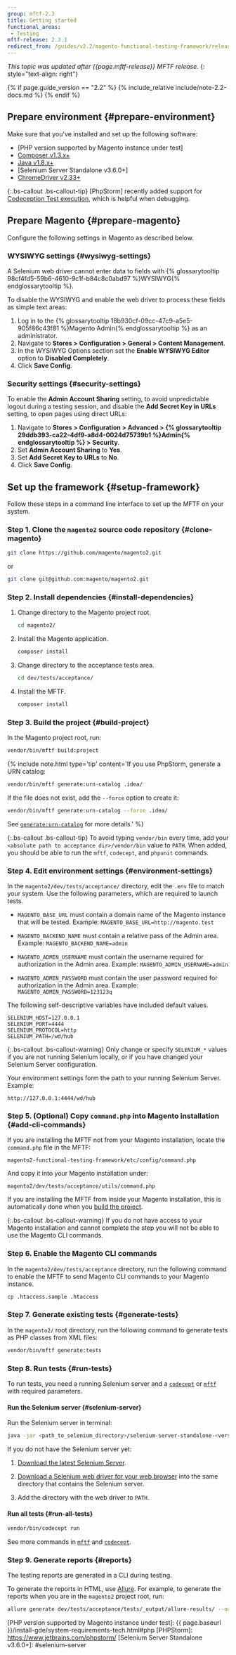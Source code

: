 ```yaml
---
group: mftf-2.3
title: Getting started
functional_areas:
 - Testing
mftf-release: 2.3.1
redirect_from: /guides/v2.2/magento-functional-testing-framework/release-2/getting-started.html
---
```


_This topic was updated after {{page.mftf-release}} MFTF release._
{: style="text-align: right"}

{% if page.guide_version == "2.2" %}
{% include_relative include/note-2.2-docs.md %}
{% endif %}

## Prepare environment  {#prepare-environment}

Make sure that you've installed and set up the following software:

* [PHP version supported by Magento instance under test]
* [Composer v1.3.x+]
* [Java v1.8.x+]
* [Selenium Server Standalone v3.6.0+]
* [ChromeDriver v2.33+]

{:.bs-callout .bs-callout-tip}
[PhpStorm] recently added support for [Codeception Test execution], which is helpful when debugging.

## Prepare Magento  {#prepare-magento}

Configure the following settings in Magento as described below.

### WYSIWYG settings    {#wysiwyg-settings}

A Selenium web driver cannot enter data to fields with {% glossarytooltip 98cf4fd5-59b6-4610-9c1f-b84c8c0abd97 %}WYSIWYG{% endglossarytooltip %}.

To disable the WYSIWYG and enable the web driver to process these fields as simple text areas:

1. Log in to the {% glossarytooltip 18b930cf-09cc-47c9-a5e5-905f86c43f81 %}Magento Admin{% endglossarytooltip %} as an administrator.
2. Navigate to **Stores \> Configuration \> General \> Content Management**.
3. In the WYSIWYG Options section set the **Enable WYSIWYG Editor** option to **Disabled Completely**.
4. Click **Save Config**.

### Security settings   {#security-settings}

To enable the **Admin Account Sharing** setting, to avoid unpredictable logout during a testing session, and disable the **Add Secret Key in URLs** setting, to open pages using direct URLs:

1. Navigate to **Stores \> Configuration \> Advanced \> {% glossarytooltip 29ddb393-ca22-4df9-a8d4-0024d75739b1 %}Admin{% endglossarytooltip %} \> Security**.
2. Set **Admin Account Sharing** to **Yes**.
3. Set **Add Secret Key to URLs** to **No**.
4. Click **Save Config**.

## Set up the framework {#setup-framework}

Follow these steps in a command line interface to set up the MFTF on your system.

### Step 1. Clone the `magento2` source code repository {#clone-magento}

```bash
git clone https://github.com/magento/magento2.git
```

or

```bash
git clone git@github.com:magento/magento2.git
```

### Step 2. Install dependencies {#install-dependencies}

1. Change directory to the Magento project root.

   ```bash
   cd magento2/
   ```

2. Install the Magento application.

   ```bash
   composer install
   ```

3. Change directory to the acceptance tests area.

   ```bash
   cd dev/tests/acceptance/
   ```

4. Install the MFTF.

    ```bash
    composer install
    ```

### Step 3. Build the project   {#build-project}

In the Magento project root, run:

```bash
vendor/bin/mftf build:project
```

{% include note.html
type='tip'
content='If you use PhpStorm, generate a URN catalog:
```bash
vendor/bin/mftf generate:urn-catalog .idea/
```

If the file does not exist, add the `--force` option to create it:

```bash
vendor/bin/mftf generate:urn-catalog --force .idea/
```

See [`generate:urn-catalog`] for more details.'
%}

{:.bs-callout .bs-callout-tip}
To avoid typing `vendor/bin` every time, add your `<absolute path to acceptance dir>/vendor/bin` value to `PATH`.
When added, you should be able to run the `mftf`, `codecept`, and `phpunit` commands.

### Step 4. Edit environment settings   {#environment-settings}

In the `magento2/dev/tests/acceptance/` directory, edit the `.env` file to match your system. Use the following parameters, which are required to launch tests.

* `MAGENTO_BASE_URL` must contain a domain name of the Magento instance that will be tested.
Example: `MAGENTO_BASE_URL=http://magento.test`

* `MAGENTO_BACKEND_NAME` must contain a relative pass of the Admin area.
Example: `MAGENTO_BACKEND_NAME=admin`

* `MAGENTO_ADMIN_USERNAME` must contain the username required for authorization in the Admin area.
Example: `MAGENTO_ADMIN_USERNAME=admin`

* `MAGENTO_ADMIN_PASSWORD` must contain the user password required for authorization in the Admin area.
Example: `MAGENTO_ADMIN_PASSWORD=123123q`

The following self-descriptive variables have included default values.

```config
SELENIUM_HOST=127.0.0.1
SELENIUM_PORT=4444
SELENIUM_PROTOCOL=http
SELENIUM_PATH=/wd/hub
```

{:.bs-callout .bs-callout-warning}
Only change or specify `SELENIUM_*` values if you are not running Selenium locally, or if you have changed your Selenium Server configuration.

Your environment settings form the path to your running Selenium Server.
Example:
```
http://127.0.0.1:4444/wd/hub
```

### Step 5. (Optional) Copy `command.php` into Magento installation {#add-cli-commands}

If you are installing the MFTF not from your Magento installation, locate the `command.php` file in the MFTF:

`magento2-functional-testing-framework/etc/config/command.php`

And copy it into your Magento installation under: 

`magento2/dev/tests/acceptance/utils/command.php`

If you are installing the MFTF from inside your Magento installation, this is automatically done when you [build the project].

{:.bs-callout .bs-callout-warning}
If you do not have access to your Magento installation and cannot complete the step you will not be able to use the Magento CLI commands.

### Step 6. Enable the Magento CLI commands

In the `magento2/dev/tests/acceptance` directory, run the following command to enable the MFTF to send Magento CLI commands to your Magento instance.

 ```bash
cp .htaccess.sample .htaccess
```

### Step 7. Generate existing tests     {#generate-tests}

In the `magento2/` root directory, run the following command to generate tests as PHP classes from XML files:

```bash
vendor/bin/mftf generate:tests
```

### Step 8. Run tests   {#run-tests}

To run tests, you need a running Selenium server and a [`codecept`] or [`mftf`] with required parameters.

#### Run the Selenium server    {#selenium-server}

Run the Selenium server in terminal:

```bash
java -jar <path_to_selenium_directory>/selenium-server-standalone-<version>.jar
```

If you do not have the Selenium server yet:

1. [Download the latest Selenium Server].

2. [Download a Selenium web driver for your web browser] into the same directory that contains the Selenium server.

3. Add the directory with the web driver to `PATH`.

#### Run all tests {#run-all-tests}

```bash
vendor/bin/codecept run
```

See more commands in [`mftf`] and [`codecept`].

### Step 9. Generate reports    {#reports}

The testing reports are generated in a CLI during testing.

To generate the reports in HTML, use [Allure].
For example, to generate the reports when you are in the `magento2` project root, run:

```bash
allure generate dev/tests/acceptance/tests/_output/allure-results/ --output dev/tests/acceptance/tests/_output/allure-report/ --clean
```

<!-- Link definitions -->

[`codecept`]: commands/codeception.html
[`generate:urn-catalog`]: commands/mftf.html#generateurn-catalog
[`mftf`]: commands/mftf.html
[Allure]: https://docs.qameta.io/allure/latest/
[build the project]: #build-project
[ChromeDriver v2.33+]: https://sites.google.com/a/chromium.org/chromedriver/downloads
[Codeception Test execution]: https://blog.jetbrains.com/phpstorm/2017/03/codeception-support-comes-to-phpstorm-2017-1/
[Composer v1.3.x+]: https://getcomposer.org/download/
[Download a Selenium web driver for your web browser]: http://docs.seleniumhq.org/about/platforms.jsp
[Download the latest Selenium Server]: http://www.seleniumhq.org/download/
[Java v1.8.x+]: http://www.oracle.com/technetwork/java/javase/downloads/index.html
[PHP version supported by Magento instance under test]: {{ page.baseurl }}/install-gde/system-requirements-tech.html#php
[PHPStorm]: https://www.jetbrains.com/phpstorm/
[Selenium Server Standalone v3.6.0+]: #selenium-server
